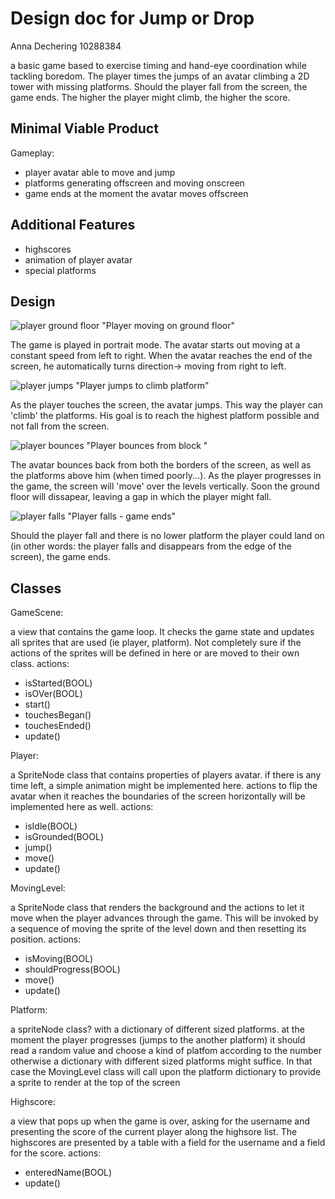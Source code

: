# Design doc for Jump or Drop

Anna Dechering
10288384

a basic game based to exercise timing and hand-eye coordination while tackling boredom. 
The player times the jumps of an avatar climbing a 2D tower with missing platforms. Should the player fall from the screen, the game ends. The higher the player might climb, the higher the score. 


Minimal Viable Product
----------------------
Gameplay: 

- player avatar able to move and jump 
- platforms generating offscreen and moving onscreen
- game ends at the moment the avatar moves offscreen




Additional Features
--------------------
- highscores 
- animation of player avatar
- special platforms 




Design
------

![player ground floor](doc/Tpic1.png) "Player moving on ground floor"

The game is played in portrait mode.
The avatar starts out moving at a constant speed from left to right. 
When the avatar reaches the end of the screen, he automatically turns direction-> moving from right to left.


![player jumps](doc/Tpic2.png) "Player jumps to climb platform"

As the player touches the screen, the avatar jumps. This way the player can 'climb' the platforms. His goal is to reach the highest platform possible and not fall from the screen.


![player bounces](doc/Tpic3.png) "Player bounces from block "


The avatar bounces back from both the borders of the screen, as well as the platforms above him (when timed poorly...). 
As the player progresses in the game, the screen will 'move' over the levels vertically.
Soon the ground floor will dissapear, leaving a gap in which the player might fall.


![player falls](doc/Tpic4.png) "Player falls - game ends"

Should the player fall and there is no lower platform the player could land on (in other words: the player falls and disappears from the edge of the screen), the game ends. 



Classes
-------

GameScene:


 a view that contains the game loop. It checks the game state and updates all sprites that are used (ie player, platform). Not completely sure if the actions of the sprites will be defined in here or are moved to their own class. 
actions:

+ isStarted(BOOL)
+ isOVer(BOOL)
+ start()
+ touchesBegan()
+ touchesEnded()
+ update()



Player:

 a SpriteNode class that contains properties of players avatar.
 if there is any time left, a simple animation might be implemented here.
 actions to flip the avatar when it reaches the boundaries of the screen horizontally will be implemented here as well. 
 actions:
 
 + isIdle(BOOL)
 + isGrounded(BOOL)
 + jump()
 + move()
 + update()



MovingLevel:

 a SpriteNode class that renders the background and the actions to let it move when the player advances through the game. This will be invoked by a sequence of moving the sprite of the level down and then resetting its position.
actions:

+ isMoving(BOOL)
+ shouldProgress(BOOL)
+ move()
+ update()



Platform:

a spriteNode class? with a dictionary of different sized platforms.
at the moment the player progresses (jumps to the another platform) it should read a random value and choose a kind of platfom according to the number
 otherwise a dictionary with different sized platforms might suffice. In that case the MovingLevel class will call upon the platform dictionary to provide a sprite to render at the top of the screen





Highscore:

a view that pops up when the game is over, asking for the username and presenting the score of the current player along the highsore list. The highscores are presented by a table with a field for the username and a field for the score. 
actions:

+ enteredName(BOOL)
+ update()












